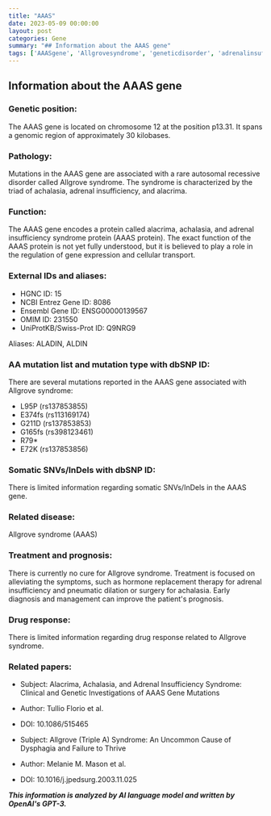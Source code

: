 ```yaml
---
title: "AAAS"
date: 2023-05-09 00:00:00
layout: post
categories: Gene
summary: "## Information about the AAAS gene"
tags: ['AAASgene', 'Allgrovesyndrome', 'geneticdisorder', 'adrenalinsufficiency', 'achalasia', 'alacrima', 'mutation', 'prognosis']
---
```


## Information about the AAAS gene

### Genetic position:

The AAAS gene is located on chromosome 12 at the position p13.31. It spans a genomic region of approximately 30 kilobases.

### Pathology:

Mutations in the AAAS gene are associated with a rare autosomal recessive disorder called Allgrove syndrome. The syndrome is characterized by the triad of achalasia, adrenal insufficiency, and alacrima. 

### Function:

The AAAS gene encodes a protein called alacrima, achalasia, and adrenal insufficiency syndrome protein (AAAS protein). The exact function of the AAAS protein is not yet fully understood, but it is believed to play a role in the regulation of gene expression and cellular transport.

### External IDs and aliases:

- HGNC ID: 15
- NCBI Entrez Gene ID: 8086
- Ensembl Gene ID: ENSG00000139567
- OMIM ID: 231550
- UniProtKB/Swiss-Prot ID: Q9NRG9

Aliases: ALADIN, ALDIN

### AA mutation list and mutation type with dbSNP ID:

There are several mutations reported in the AAAS gene associated with Allgrove syndrome:

- L95P (rs137853855)
- E374fs (rs113169174)
- G211D (rs137853853)
- G165fs (rs398123461)
- R79*
- E72K (rs137853856)

### Somatic SNVs/InDels with dbSNP ID:

There is limited information regarding somatic SNVs/InDels in the AAAS gene.

### Related disease:

Allgrove syndrome (AAAS) 

### Treatment and prognosis:

There is currently no cure for Allgrove syndrome. Treatment is focused on alleviating the symptoms, such as hormone replacement therapy for adrenal insufficiency and pneumatic dilation or surgery for achalasia. Early diagnosis and management can improve the patient's prognosis.

### Drug response:

There is limited information regarding drug response related to Allgrove syndrome.

### Related papers:

- Subject: Alacrima, Achalasia, and Adrenal Insufficiency Syndrome: Clinical and Genetic Investigations of AAAS Gene Mutations
- Author: Tullio Florio et al.
- DOI: 10.1086/515465

- Subject: Allgrove (Triple A) Syndrome: An Uncommon Cause of Dysphagia and Failure to Thrive
- Author: Melanie M. Mason et al.
- DOI: 10.1016/j.jpedsurg.2003.11.025

**_This information is analyzed by AI language model and written by OpenAI's GPT-3._**